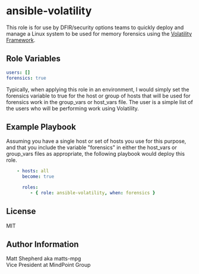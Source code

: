 # ansible-volatility
This role is for use by DFIR/security options teams to quickly deploy and manage a Linux system to be used for memory forensics using the [Volatility Framework](http://www.volatilityfoundation.org/).

## Role Variables
```yaml
users: []
forensics: true
```
Typically, when applying this role in an environment, I would simply set the forensics variable to true for the host or group of hosts that will be used for forensics work in the group_vars or host_vars file. The user is a simple list of the users who will be performing work using Volatility.

## Example Playbook
Assuming you have a single host or set of hosts you use for this purpose, and that you include the variable "forensics" in either the host_vars or group_vars files as appropriate, the following playbook would deploy this role.

```yaml
    - hosts: all
      become: true

      roles:
         - { role: ansible-volatility, when: forensics }
```

## License
MIT

## Author Information
Matt Shepherd aka matts-mpg<br>
Vice President at MindPoint Group
